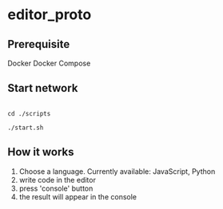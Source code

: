 # editor_proto

## Prerequisite

Docker
Docker Compose

## Start network

```shell

cd ./scripts

./start.sh

```

## How it works

1. Choose a language. Currently available: JavaScript, Python
2. write code in the editor
3. press 'console' button
4. the result will appear in the console

